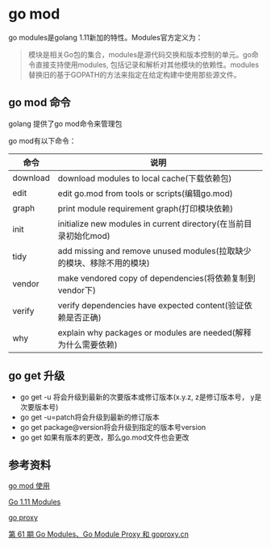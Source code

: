 # go mod

go modules是golang 1.11新加的特性。Modules官方定义为：

> 模块是相关Go包的集合，modules是源代码交换和版本控制的单元。go命令直接支持使用modules, 包括记录和解析对其他模块的依赖性。modules替换旧的基于GOPATH的方法来指定在给定构建中使用那些源文件。

## go mod 命令

golang 提供了go mod命令来管理包

go mod有以下命令：

| 命令     | 说明                                                         |
| -------- | ------------------------------------------------------------ |
| download | download modules to local cache(下载依赖包)                  |
| edit     | edit go.mod from tools or scripts(编辑go.mod)                |
| graph    | print module requirement graph(打印模块依赖)                 |
| init     | initialize new modules in current directory(在当前目录初始化mod) |
| tidy     | add missing and remove unused modules(拉取缺少的模块、移除不用的模块) |
| vendor   | make vendored copy of dependencies(将依赖复制到vendor下)     |
| verify   | verify dependencies have expected content(验证依赖是否正确)  |
| why      | explain why packages or modules are needed(解释为什么需要依赖) |

## go get 升级

- go get -u 将会升级到最新的次要版本或修订版本(x.y.z, z是修订版本号， y是次要版本号)
- go get -u=patch将会升级到最新的修订版本
- go get package@version将会升级到指定的版本号version
- go get 如果有版本的更改，那么go.mod文件也会更改

## 参考资料

[go mod 使用](https://juejin.im/post/5c8e503a6fb9a070d878184a)

[Go 1.11 Modules](https://github.com/golang/go/wiki/Modules)

[go proxy](https://github.com/goproxy/goproxy.cn)

[第 61 期 Go Modules、Go Module Proxy 和 goproxy.cn](https://github.com/developer-learning/night-reading-go/issues/468)